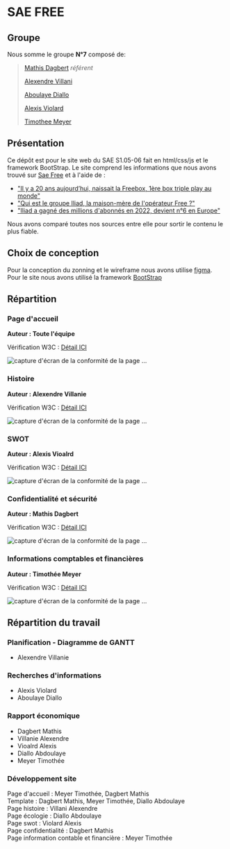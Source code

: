 # SAE FREE

## Groupe
Nous somme le groupe **N°7** composé de:
 
> [Mathis Dagbert](mailto:mathis.dagbert@edu.univ-fcomte.fr) *référent*   
>
> [Alexendre Villani](mailto:alexandre.villani@edu.univ-fcomte.fr)
>
> [Aboulaye Diallo](mailto:abdoulaye.diallo02@edu.univ-fcomte.fr)
>
> [Alexis Violard](mailto:alexis.violard--wilbrett@edu.univ-fcomte.fr)
>
> [Timothee Meyer](mailto:timothee.meyer02@edu.univ-fcomte.fr)

## Présentation

Ce dépôt est pour le site web du SAE S1.05-06 fait en html/css/js et le framework BootStrap.
Le site comprend les informations que nous avons trouvé sur [Sae Free](https://www.free.fr) et à l'aide de :
- ["Il y a 20 ans aujourd’hui, naissait la Freebox, 1ère box triple play au monde"](https://www.capital.fr/entreprises-marches/free-iliad-a-gagne-des-millions-dabonnes-en-2022-devient-n6-en-europe-1463126)
- ["Qui est le groupe Iliad, la maison-mère de l'opérateur Free ?"](https://selectra.info/telecom/fournisseurs/free/groupe-iliad)
- ["Iliad a gagné des millions d'abonnés en 2022, devient n°6 en Europe"](https://www.capital.fr/entreprises-marches/free-iliad-a-gagne-des-millions-dabonnes-en-2022-devient-n6-en-europe-1463126)

Nous avons comparé toutes nos sources entre elle pour sortir le contenu le plus fiable.

## Choix de conception

Pour la conception du zonning et le wireframe nous avons utilise [figma](https://ww.figma.com). Pour le site nous avons utilisé la framework [BootStrap](https://getbootstrap.com)

## Répartition

### Page d'accueil

**Auteur : Toute l'équipe**  

Vérification W3C : [Détail ICI](https://validator.w3.org/nu/?doc=https%3A%2F%2Fmathdriprio.github.io%2Fsaefree%2F)


![capture d'écran de la conformité de la page ...](https://media.discordapp.net/attachments/1154315389191327774/1164918364204957808/image.png?ex=6544f5c5&is=653280c5&hm=99c1f241221c16ec022f02756c67bb807f25c93a851647f1f93911461d8963ee&=)

### Histoire

**Auteur : Alexendre Villanie**  

Vérification W3C : [Détail ICI](https://validator.w3.org/nu/?doc=https%3A%2F%2Fmathdriprio.github.io%2Fsaefree%2Fhistoire.html)


![capture d'écran de la conformité de la page ...](https://media.discordapp.net/attachments/1154315389191327774/1164915793717370890/Capture_decran_2023-10-20_a_15.19.22.png?ex=6544f360&is=65327e60&hm=3b79673eadc90eac2cd1e94c0c5f6bd755c1da291d0b3c7972a5498e86c17066&=&width=968&height=605)

### SWOT

**Auteur : Alexis Vioalrd**  

Vérification W3C : [Détail ICI](https://validator.w3.org/nu/?doc=https%3A%2F%2Fmathdriprio.github.io%2Fsaefree%2FSWOT.html)


![capture d'écran de la conformité de la page ...](https://media.discordapp.net/attachments/1154315389191327774/1164916004707651675/Capture_decran_du_2023-10-20_15-20-00.png?ex=6544f392&is=65327e92&hm=4f67c510f922447042cbcdbfe6a14a31fe46d34921dd4856cc2b887d91d615b9&=&width=1409&height=547)

### Confidentialité et sécurité

**Auteur : Mathis Dagbert**  

Vérification W3C : [Détail ICI](https://validator.w3.org/nu/?doc=https%3A%2F%2Fmathdriprio.github.io%2Fsaefree%2Fconfidentialite-securite.html)


![capture d'écran de la conformité de la page ...](https://media.discordapp.net/attachments/1154315389191327774/1164915558949605446/capture-mathis.png?ex=6544f328&is=65327e28&hm=b88592bc89da5419625c2ef675fd0c9d78b8a8acde87f1674625e8d8e78c41cf&=)

### Informations comptables et financières

**Auteur : Timothée Meyer**  

Vérification W3C : [Détail ICI](https://validator.w3.org/nu/?doc=https%3A%2F%2Fmathdriprio.github.io%2Fsaefree%2Feconomie.html)


![capture d'écran de la conformité de la page ...](https://media.discordapp.net/attachments/1154315389191327774/1164915977570484336/capture-timothee.png?ex=6544f38c&is=65327e8c&hm=9712f904db3ae107d2f2c32f6cedec44d96c72740b56958a010218c2930e5e69&=s)

## Répartition du travail

### Planification - Diagramme de GANTT

- Alexendre Villanie

### Recherches d'informations

- Alexis Violard
- Aboulaye Diallo


### Rapport économique

- Dagbert Mathis
- Villanie Alexendre
- Vioalrd Alexis
- Diallo Abdoulaye
- Meyer Timothée

### Développement site

Page d'accueil : Meyer Timothée, Dagbert Mathis<br>
Template : Dagbert Mathis, Meyer Timothée, Diallo Abdoulaye<br>
Page histoire : Villani Alexendre<br>
Page écologie : Diallo Abdoulaye<br>
Page swot : Violard Alexis<br>
Page confidentialité : Dagbert Mathis<br>
Page information contable et financière : Meyer Timothée<br>
